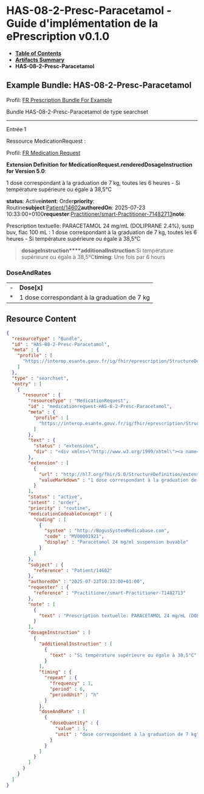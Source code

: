 # HAS-08-2-Presc-Paracetamol - Guide d'implémentation de la ePrescription v0.1.0

* [**Table of Contents**](toc.md)
* [**Artifacts Summary**](artifacts.md)
* **HAS-08-2-Presc-Paracetamol**

## Example Bundle: HAS-08-2-Presc-Paracetamol

Profil: [FR Prescription Bundle For Example](StructureDefinition-fr-prescription-bundle-for-example.md)

Bundle HAS-08-2-Presc-Paracetamol de type searchset

-------

Entrée 1

Ressource MedicationRequest :

> 

Profil: [FR Medication Request](StructureDefinition-fr-medicationrequest.md)

**Extension Definition for MedicationRequest.renderedDosageInstruction for Version 5.0**:

1 dose correspondant à la graduation de 7 kg, toutes les 6 heures - Si température supérieure ou égale à 38,5°C

**status**: Active**intent**: Order**priority**: Routine**subject**:[Patient/14602](Patient/14602)**authoredOn**: 2025-07-23 10:33:00+0100**requester**:[Practitioner/smart-Practitioner-71482713](Practitioner/smart-Practitioner-71482713)**note**:
> 

Prescription textuelle: PARACETAMOL 24 mg/mL (DOLIPRANE 2.4%), susp buv, flac 100 mL : 1 dose correspondant à la graduation de 7 kg, toutes les 6 heures - Si température supérieure ou égale à 38,5°C


> **dosageInstruction****additionalInstruction**:Si température supérieure ou égale à 38,5°C**timing**: Une fois par 6 hours

### DoseAndRates

| | |
| :--- | :--- |
| - | **Dose[x]** |
| * | 1 dose correspondant à la graduation de 7 kg |





## Resource Content

```json
{
  "resourceType" : "Bundle",
  "id" : "HAS-08-2-Presc-Paracetamol",
  "meta" : {
    "profile" : [
      "https://interop.esante.gouv.fr/ig/fhir/eprescription/StructureDefinition/fr-prescription-bundle-for-example"
    ]
  },
  "type" : "searchset",
  "entry" : [
    {
      "resource" : {
        "resourceType" : "MedicationRequest",
        "id" : "medicationrequest-HAS-8-2-Presc-Paracetamol",
        "meta" : {
          "profile" : [
            "https://interop.esante.gouv.fr/ig/fhir/eprescription/StructureDefinition/fr-medicationrequest"
          ]
        },
        "text" : {
          "status" : "extensions",
          "div" : "<div xmlns=\"http://www.w3.org/1999/xhtml\"><a name=\"MedicationRequest_medicationrequest-HAS-8-2-Presc-Paracetamol\"> </a><p class=\"res-header-id\"><b>Narratif généré : PrescriptionMédicamenteuseTODO medicationrequest-HAS-8-2-Presc-Paracetamol</b></p><a name=\"medicationrequest-HAS-8-2-Presc-Paracetamol\"> </a><a name=\"hcmedicationrequest-HAS-8-2-Presc-Paracetamol\"> </a><div style=\"display: inline-block; background-color: #d9e0e7; padding: 6px; margin: 4px; border: 1px solid #8da1b4; border-radius: 5px; line-height: 60%\"><p style=\"margin-bottom: 0px\"/><p style=\"margin-bottom: 0px\">Profil: <a href=\"StructureDefinition-fr-medicationrequest.html\">FR Medication Request</a></p></div><p><b>Extension Definition for MedicationRequest.renderedDosageInstruction for Version 5.0</b>: </p><div><p>1 dose correspondant à la graduation de 7 kg, toutes les 6 heures - Si température supérieure ou égale à 38,5°C</p>\n</div><p><b>status</b>: Active</p><p><b>intent</b>: Order</p><p><b>priority</b>: Routine</p><p><b>medication</b>: <span title=\"Codes :{http://BogusSystemMedicabase.com MV00001921}\">Paracétamol 24 mg/ml suspension buvable</span></p><p><b>subject</b>: <a href=\"Patient/14602\">Patient/14602</a></p><p><b>authoredOn</b>: 2025-07-23 10:33:00+0100</p><p><b>requester</b>: <a href=\"Practitioner/smart-Practitioner-71482713\">Practitioner/smart-Practitioner-71482713</a></p><p><b>note</b>: </p><blockquote><div><p>Prescription textuelle: PARACETAMOL 24 mg/mL (DOLIPRANE 2.4%), susp buv, flac 100 mL : 1 dose correspondant à la graduation de 7 kg, toutes les 6 heures - Si température supérieure ou égale à 38,5°C</p>\n</div></blockquote><blockquote><p><b>dosageInstruction</b></p><p><b>additionalInstruction</b>: <span title=\"Codes :\">Si température supérieure ou égale à 38,5°C</span></p><p><b>timing</b>: Une fois par 6 hours</p><h3>DoseAndRates</h3><table class=\"grid\"><tr><td style=\"display: none\">-</td><td><b>Dose[x]</b></td></tr><tr><td style=\"display: none\">*</td><td>1 dose correspondant à la graduation de 7 kg</td></tr></table></blockquote></div>"
        },
        "extension" : [
          {
            "url" : "http://hl7.org/fhir/5.0/StructureDefinition/extension-MedicationRequest.renderedDosageInstruction",
            "valueMarkdown" : "1 dose correspondant à la graduation de 7 kg, toutes les 6 heures - Si température supérieure ou égale à 38,5°C"
          }
        ],
        "status" : "active",
        "intent" : "order",
        "priority" : "routine",
        "medicationCodeableConcept" : {
          "coding" : [
            {
              "system" : "http://BogusSystemMedicabase.com",
              "code" : "MV00001921",
              "display" : "Paracétamol 24 mg/ml suspension buvable"
            }
          ]
        },
        "subject" : {
          "reference" : "Patient/14602"
        },
        "authoredOn" : "2025-07-23T10:33:00+01:00",
        "requester" : {
          "reference" : "Practitioner/smart-Practitioner-71482713"
        },
        "note" : [
          {
            "text" : "Prescription textuelle: PARACETAMOL 24 mg/mL (DOLIPRANE 2.4%), susp buv, flac 100 mL : 1 dose correspondant à la graduation de 7 kg, toutes les 6 heures - Si température supérieure ou égale à 38,5°C"
          }
        ],
        "dosageInstruction" : [
          {
            "additionalInstruction" : [
              {
                "text" : "Si température supérieure ou égale à 38,5°C"
              }
            ],
            "timing" : {
              "repeat" : {
                "frequency" : 1,
                "period" : 6,
                "periodUnit" : "h"
              }
            },
            "doseAndRate" : [
              {
                "doseQuantity" : {
                  "value" : 1,
                  "unit" : "dose correspondant à la graduation de 7 kg"
                }
              }
            ]
          }
        ]
      }
    }
  ]
}

```
